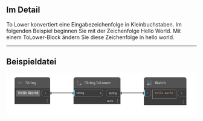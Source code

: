 ## Im Detail
To Lower konvertiert eine Eingabezeichenfolge in Kleinbuchstaben. Im folgenden Beispiel beginnen Sie mit der Zeichenfolge Hello World. Mit einem ToLower-Block ändern Sie diese Zeichenfolge in hello world.
___
## Beispieldatei

![ToLower](./DSCore.String.ToLower_img.jpg)

